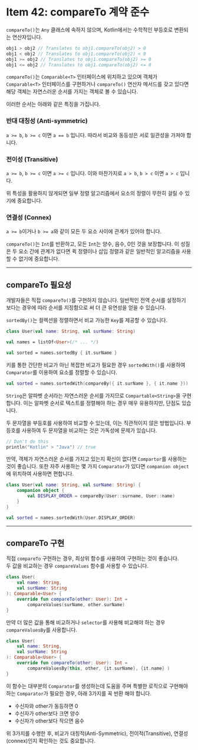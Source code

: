 # Item 42: compareTo 계약 준수

`compareTo()`는 `Any` 클래스에 속하지 않으며, Kotlin에서는 수학적인 부등호로 변환되는 연산자입니다.

```kotlin
obj1 > obj2 // Translates to obj1.compareTo(obj2) > 0
obj1 < obj2 // Translates to obj1.compareTo(obj2) < 0
obj1 >= obj2 // Translates to obj1.compareTo(obj2) >= 0
obj1 <= obj2 // Translates to obj1.compareTo(obj2) <= 0
```

`compareTo()`는 `Comparable<T>` 인터페이스에 위치하고 있으며 객체가 `Comparable<T>` 인터페이스를 구현하거나 `compareTo()` 연산자 메서드를 갖고 있다면 해당 객체는 자연스러운 순서를 가지는 객체로 볼 수 있습니다.

이러한 순서는 아래와 같은 특징을 가집니다.

### 반대 대칭성 (Anti-symmetric)

`a >= b`, `b >= c` 이면 `a == b` 입니다. 따라서 비교와 동등성은 서로 일관성을 가져야 합니다.

### 전이성 (Transitive)

`a >= b`, `b >= c` 이면 `a >= c` 입니다. 이와 마찬가지로 `a > b`, `b > c` 이면 `a > c` 입니다.

위 특성을 활용하지 않게되면 일부 정렬 알고리즘에서 요소의 정렬이 무한히 걸릴 수 있기에 중요합니다.

### 연결성 (Connex)

`a >= b`이거나 `b >= a`와 같이 모든 두 요소 사이에 관계가 있어야 합니다.

`compareTo()`는 `Int`를 반환하고, 모든 `Int`는 양수, 음수, 0인 것을 보장합니다.
이 성질은 두 요소 간에 관계가 없다면 퀵 정렬이나 삽입 정렬과 같은 일반적인 알고리즘을 사용할 수 없기에 중요합니다.

---

## compareTo 필요성

개발자들은 직접 `compareTo()`를 구현하지 않습니다. 일반적인 전역 순서를 설정하기 보다는 경우에 따라 순서를 지정함으로 써 더 큰 유연성을 얻을 수 있습니다. 

`sortedBy()`는 컬렉션을 정렬하면서 비교 가능한 `Key`를 제공할 수 있습니다.

```kotlin
class User(val name: String, val surName: String)

val names = listOf<User>(/* ... */)

val sorted = names.sortedBy { it.surName }
```

키를 통한 간단한 비교가 아닌 복잡한 비교가 필요한 경우 `sortedWith()`를 사용하여 `Comparator`를 이용하여 요소를 정렬할 수 있습니다.

```kotlin
val sorted = names.sortedWith(compareBy({ it.surName }, { it.name }))
```

`String`은 알파벳 순서라는 자연스러운 순서를 가지므로 `Compartable<String>`을 구현합니다. 이는 알파벳 순서로 텍스트를 정렬해야 하는 경우 매우 유용하지만, 단점도 있습니다.

두 문자열을 부등호를 사용하여 비교할 수 있는데, 이는 직관적이지 않은 방법입니다. 부등호를 사용하여 두 문자열을 비교하는 것은 가독성에 문제가 있습니다.

```kotlin
// Don't do this
println("Kotlin" > "Java") // true
```

만약, 객체가 자연스러운 순서를 가지고 있는지 확신이 없다면 `Compartor`를 사용하는 것이 좋습니다.
또한 자주 사용하는 몇 가지 `Comparator`가 있다면 `companion object`에 위치하여 사용하면 편합니다.

```kotlin
class User(val name: String, val surName: String) {
    companion object {
        val DISPLAY_ORDER = compareBy(User::surname, User::name)
    }
}

val sorted = names.sortedWith(User.DISPLAY_ORDER)
```

---

## compareTo 구현

직접 `compareTo` 구현하는 경우, 최상위 함수를 사용하여 구현하는 것이 좋습니다.   
두 값을 비교하는 경우 `compareValues` 함수를 사용할 수 있습니다.

```kotlin
class User(
    val name: String,
    val surName: String
): Comparable<User> {
    override fun compareTo(other: User): Int =
        compareValues(surName, other.surName)
}
```

만약 더 많은 값을 통해 비교하거나 `selector`를 사용해 비교해야 하는 경우 `compareValuesBy`를 사용합니다.

```kotlin
class User(
    val name: String,
    val surName: String
): Comparable<User> {
    override fun compareTo(other: User): Int =
        compareValuesBy(this, other, {it.surName}, {it.name} )
}
```

이 함수는 대부분의 `Comparator`를 생성하는데 도움을 주며 특별한 로직으로 구현해야 하는 `Comparator`가 필요한 경우, 아래 3가지를 꼭 반환 해야 합니다.

- 수신자와 other가 동등하면 0
- 수신자가 other보다 크면 양수
- 수신자가 other보다 작으면 음수

위 3가지를 수행한 후, 비교가 대칭적(Anti-Symmetric), 전이적(Transitive), 연결성(connex)인지 확인하는 것도 중요합니다.